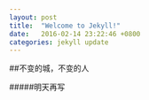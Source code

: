 ```yaml
---
layout: post
title:  "Welcome to Jekyll!"
date:   2016-02-14 23:22:46 +0800
categories: jekyll update
---
```


##不变的城，不变的人

#####明天再写